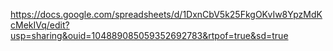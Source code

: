
https://docs.google.com/spreadsheets/d/1DxnCbV5k25FkgOKvIw8YpzMdKcMekIVq/edit?usp=sharing&ouid=104889085059352692783&rtpof=true&sd=true
